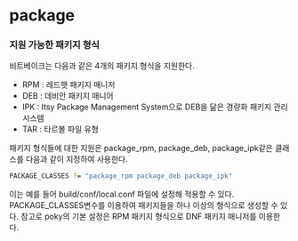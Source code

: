 # package

### 지원 가능한 패키지 형식

비트베이크는 다음과 같은 4개의 패키지 형식을 지원한다.
* RPM : 레드햇 패키지 매니저
* DEB : 데비안 패키지 매니어
* IPK : Itsy Package Management System으로 DEB을 닮은 경량화 패키지 관리 시스템
* TAR : 타르볼 파일 유형

패키지 형식들에 대한 지원은 package_rpm, package_deb, package_ipk같은 클래스를 다음과 같이 지정하여 사용한다.
```bash
PACKAGE_CLASSES ?= "package_rpm package_deb package_ipk"
```
이는 예를 들어 build/conf/local.conf 파일에 설정해 적용할 수 있다. PACKAGE_CLASSES변수를 이용하여 패키지들을 하나 이상의 형식으로 생성할 수 있다. 참고로 poky의 기본 설정은 RPM 패키지 형식으로 DNF 패키지 매니저를 이용한다.